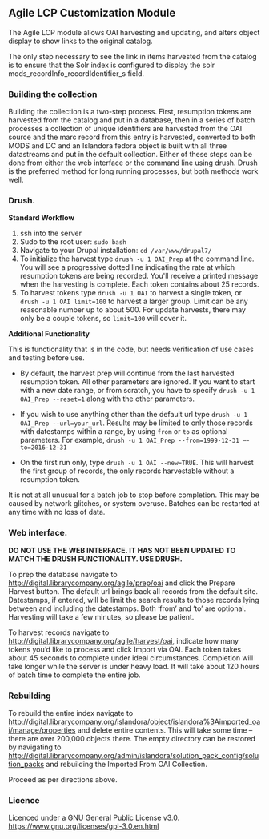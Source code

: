 ## Agile LCP Customization Module

The Agile LCP module allows OAI harvesting and updating, and alters object display to show links to the original catalog.

The only step necessary to see the link in items harvested from the catalog is to ensure that the Solr index is configured to display the solr mods_recordInfo_recordIdentifier_s field.

### Building the collection
Building the collection is a two-step process.  First, resumption tokens are harvested from the catalog and put in a database, then in a series of batch processes a collection of unique identifiers are harvested from the OAI source and the marc record from this entry is harvested, converted to both MODS and DC and an Islandora fedora object is built with all three datastreams and put in the default collection.  Either of these steps can be done from either the web interface or the command line using drush.  Drush is the preferred method for long running processes, but both methods work well.

### Drush.
**Standard Workflow**

1. ssh into the server
2. Sudo to the root user: `sudo bash`
3. Navigate to your Drupal installation: `cd /var/www/drupal7/`
4. To initialize the harvest type `drush -u 1 OAI_Prep` at the command line.  You will see a progressive dotted line indicating the rate at which resumption tokens are being recorded.  You'll receive a printed message when the harvesting is complete. Each token contains about 25 records.
5. To harvest tokens type `drush -u 1 OAI` to harvest a single token, or `drush -u 1 OAI limit=100` to harvest a larger group. Limit can be any reasonable number up to about 500. For update harvests, there may only be a couple tokens, so `limit=100` will cover it.

**Additional Functionality**

This is functionality that is in the code, but needs verification of use cases and testing before use.

* By default, the harvest prep will continue from the last harvested resumption token. All other parameters are ignored. If you want to start with a new date range, or from scratch, you have to specify `drush -u 1 OAI_Prep --reset=1` along with the other parameters.

* If you wish to use anything other than the default url type `drush -u 1 OAI_Prep --url=your_url`. Results may be limited to only those records with datestamps within a range, by using `from` or `to` as optional parameters. For example, `drush -u 1 OAI_Prep --from=1999-12-31 –-to=2016-12-31`

* On the first run only, type `drush -u 1 OAI --new=TRUE`.
This will harvest the first group of records, the only records harvestable without a resumption token.  

It is not at all unusual for a batch job to stop before completion.  This may be caused by network glitches, or system overuse.  Batches can be restarted at any time with no loss of data.

### Web interface.
**DO NOT USE THE WEB INTERFACE. IT HAS NOT BEEN UPDATED TO MATCH THE DRUSH FUNCTIONALITY. USE DRUSH.**

To prep the database navigate to http://digital.librarycompany.org/agile/prep/oai and click the Prepare Harvest button.  The default url brings back all records from the default site.  Datestamps, if entered, will be limit the search results to those records lying between and including the datestamps. Both ‘from’ and ‘to’ are optional.  Harvesting will take a few minutes, so please be patient.

To harvest records navigate to http://digital.librarycompany.org/agile/harvest/oai, indicate how many tokens you’d like to process and click Import via OAI.  Each token takes about 45 seconds to complete under ideal circumstances.  Completion will take longer while the server is under heavy load.  It will take about 120 hours of batch time to complete the entire job.

### Rebuilding
To rebuild the entire index navigate to http://digital.librarycompany.org/islandora/object/islandora%3Aimported_oai/manage/properties and delete entire contents.  This will take some time – there are over 200,000 objects there.  The empty directory can be restored by navigating to http://digital.librarycompany.org/admin/islandora/solution_pack_config/solution_packs and rebuilding the Imported From OAI Collection.

Proceed as per directions above.

### Licence
Licenced under a GNU General Public License v3.0. 
https://www.gnu.org/licenses/gpl-3.0.en.html
